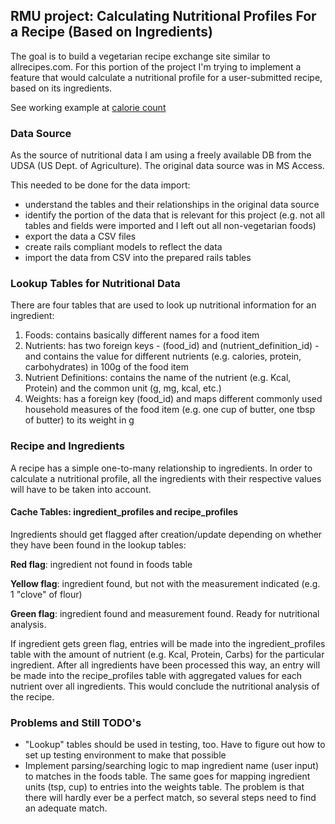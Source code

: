 ## RMU project: Calculating Nutritional Profiles For a Recipe (Based on Ingredients)

The goal is to build a vegetarian recipe exchange site similar to allrecipes.com. For this portion of the project I'm trying to implement a feature that would calculate a nutritional profile for a user-submitted recipe, based on its ingredients.

See working example at [calorie count](http://caloriecount.about.com/cc/recipe_analysis.php)

### Data Source

As the source of nutritional data I am using a freely available DB from the UDSA (US Dept. of Agriculture). The original data source was in MS Access. 

This needed to be done for the data import:

- understand the tables and their relationships in the original data source
- identify the portion of the data that is relevant for this project (e.g. not all tables and fields were imported and I left out all non-vegetarian foods)
- export the data a CSV files
- create rails compliant models to reflect the data
- import the data from CSV into the prepared rails tables

### Lookup Tables for Nutritional Data

There are four tables that are used to look up nutritional information for an ingredient:

1. Foods: contains basically different names for a food item
2. Nutrients: has two foreign keys - (food_id) and (nutrient_definition_id) - and contains the value for different nutrients (e.g. calories, protein, carbohydrates) in 100g of the food item
3. Nutrient Definitions: contains the name of the nutrient (e.g. Kcal, Protein) and the common unit (g, mg, kcal, etc.)
4. Weights: has a foreign key (food_id) and maps different commonly used household measures of the food item (e.g. one cup of butter, one tbsp of butter) to its weight in g 

### Recipe and Ingredients

A recipe has a simple one-to-many relationship to ingredients. In order to calculate a nutritional profile, all the ingredients with their respective values will have to be taken into account.

#### Cache Tables: ingredient_profiles and recipe_profiles

Ingredients should get flagged after creation/update depending on whether they have been found in the lookup tables:

**Red flag**: ingredient not found in foods table

**Yellow flag**: ingredient found, but not with the measurement indicated (e.g. 1 "clove" of flour)

**Green flag**: ingredient found and measurement found. Ready for nutritional analysis.

If ingredient gets green flag, entries will be made into the ingredient_profiles table with the amount of nutrient (e.g. Kcal, Protein, Carbs) 
for the particular ingredient. After all ingredients have been processed this way, an entry will be made
into the recipe_profiles table with aggregated values for each nutrient over all ingredients. This would conclude the nutritional analysis of the recipe.

### Problems and Still TODO's

- "Lookup" tables should be used in testing, too. Have to figure out how to set up testing environment to make that possible
- Implement parsing/searching logic to map ingredient name (user input) to matches in the foods table. The same goes for mapping ingredient 
  units (tsp, cup) to entries into the weights table. The problem is that there will hardly ever be a perfect match, so several steps need 
  to find an adequate match.





